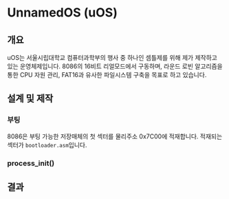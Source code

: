 # UnnamedOS (uOS)
## 개요

uOS는 서울시립대학교 컴퓨터과학부의 행사 중 하나인 셈틀제를 위해 제가 제작하고 있는 운영체제입니다. 8086의 16비트 리얼모드에서 구동하며, 라운드 로빈 알고리즘을 통한 CPU 자원 관리, FAT16과 유사한 파일시스템 구축을 목표로 하고 있습니다.

## 설계 및 제작

### 부팅

8086은 부팅 가능한 저장매체의 첫 섹터를 물리주소 0x7C00에 적재합니다. 적재되는 섹터가 `bootloader.asm`입니다.

### process_init()

## 결과
